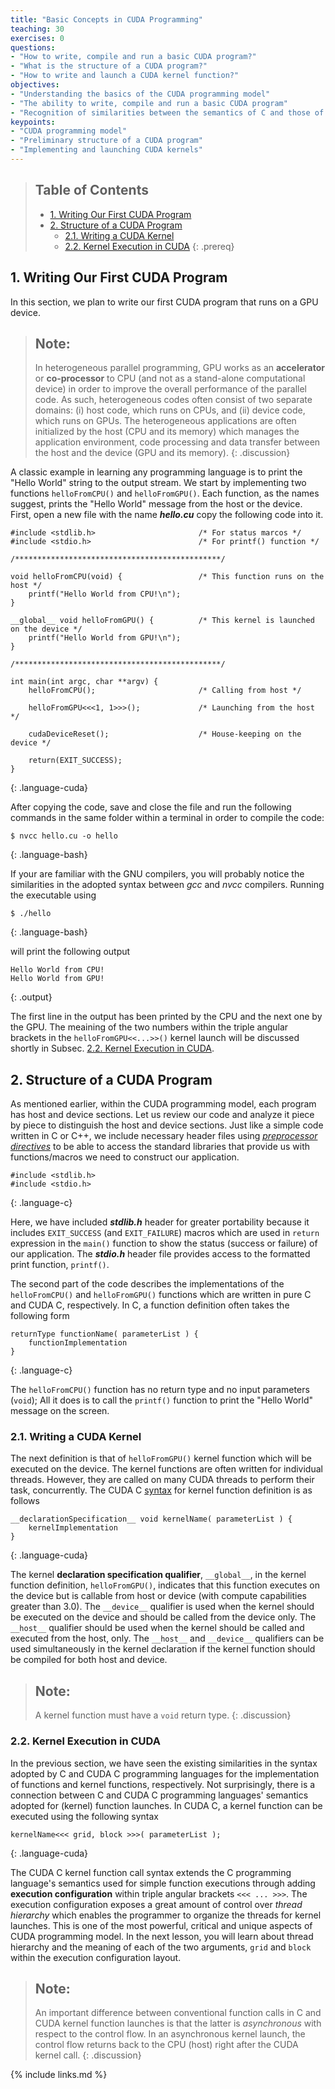 ```yaml
---
title: "Basic Concepts in CUDA Programming"
teaching: 30
exercises: 0
questions:
- "How to write, compile and run a basic CUDA program?"
- "What is the structure of a CUDA program?"
- "How to write and launch a CUDA kernel function?"
objectives:
- "Understanding the basics of the CUDA programming model"
- "The ability to write, compile and run a basic CUDA program"
- "Recognition of similarities between the semantics of C and those of CUDA C"
keypoints:
- "CUDA programming model"
- "Preliminary structure of a CUDA program"
- "Implementing and launching CUDA kernels"
---
```


> ## Table of Contents
> - [1. Writing Our First CUDA Program](#1-writing-our-first-cuda-program)
> - [2. Structure of a CUDA Program](#2-structure-of-a-cuda-program)
>   - [2.1. Writing a CUDA Kernel](#21-writing-a-cuda-kernel)
>   - [2.2. Kernel Execution in CUDA](#22-kernel-execution-in-cuda)
{: .prereq}

## 1. Writing Our First CUDA Program

In this section, we plan to write our first CUDA program that runs
on a GPU device. 

> ## Note:
> In heterogeneous parallel programming, GPU works as an **accelerator** or **co-processor**
> to CPU (and not as a stand-alone computational device) in order to improve the 
> overall performance of the parallel code. As such, heterogeneous codes often consist of
> two separate domains: (i) host code, which runs on CPUs, and (ii) device code, which runs on
> GPUs. The heterogeneous applications are often initialized by the host (CPU and its memory)
> which manages the application environment, code processing and data transfer between the host
> and the device (GPU and its memory).
{: .discussion}

A classic example in learning any programming language is to print the "Hello World" string
to the output stream. We start by implementing two functions `helloFromCPU()` and `helloFromGPU()`.
Each function, as the names suggest, prints the "Hello World" message from the host or the device.
First, open a new file with the name ***hello.cu*** copy the following code into it.

~~~
#include <stdlib.h>                       /* For status marcos */
#include <stdio.h>                        /* For printf() function */

/**********************************************/

void helloFromCPU(void) {                 /* This function runs on the host */
    printf("Hello World from CPU!\n");  
}

__global__ void helloFromGPU() {          /* This kernel is launched on the device */
    printf("Hello World from GPU!\n");
}

/**********************************************/

int main(int argc, char **argv) {
    helloFromCPU();                       /* Calling from host */

    helloFromGPU<<<1, 1>>>();             /* Launching from the host */

    cudaDeviceReset();                    /* House-keeping on the device */

    return(EXIT_SUCCESS);
}
~~~
{: .language-cuda}

After copying the code, save and close the file and run the following 
commands in the same folder within a terminal in order to compile the code:

~~~
$ nvcc hello.cu -o hello
~~~
{: .language-bash}

If your are familiar with the GNU compilers, you will probably notice
the similarities in the adopted syntax between *gcc* and
 *nvcc* compilers. Running the executable using

~~~
$ ./hello
~~~
{: .language-bash}

will print the following output

~~~
Hello World from CPU!
Hello World from GPU!
~~~
{: .output}

The first line in the output has been printed by the CPU and the next one
by the GPU. The meaining of the two numbers within the triple angular
brackets in the `helloFromGPU<<...>>()` kernel launch will be discussed
shortly in Subsec. [2.2. Kernel Execution in CUDA](#22-kernel-execution-in-cuda).

## 2. Structure of a CUDA Program

As mentioned earlier, within the CUDA programming model, each program has
host and device sections. Let us review our code and analyze it piece by piece
to distinguish the host and device sections. Just like a simple code written in
C or C++, we include necessary header files
using [*preprocessor directives*](https://en.cppreference.com/w/c/preprocessor)
to be able to access the standard libraries that provide us with functions/macros
we need to construct our application.

~~~
#include <stdlib.h>
#include <stdio.h>
~~~
{: .language-c}

Here, we have included ***stdlib.h*** header for greater portability because
it includes `EXIT_SUCCESS` (and `EXIT_FAILURE`) macros which are used in 
`return` expression in the `main()` function to show the status 
(success or failure) of our application. The ***stdio.h*** header file provides
access to the formatted print function, `printf()`.

The second part of the code describes the implementations of 
the `helloFromCPU()` and `helloFromGPU()` functions which are written in pure 
C and CUDA C, respectively. In C, a function definition often takes
the following form

~~~
returnType functionName( parameterList ) {
    functionImplementation
}
~~~
{: .language-c}

The `helloFromCPU()` function has no return type and no input parameters (`void`);
All it does is to call the `printf()` function to print the "Hello World" message
on the screen.

### 2.1. Writing a CUDA Kernel

The next definition is that of `helloFromGPU()` kernel function which will
be executed on the device. The kernel functions are often written for individual
threads. However, they are called on many CUDA threads to perform their task,
concurrently. The CUDA C 
[syntax](https://docs.nvidia.com/cuda/cuda-c-programming-guide/index.html#programming-model) 
for kernel function definition is as follows

~~~
__declarationSpecification__ void kernelName( parameterList ) {
    kernelImplementation
}
~~~
{: .language-cuda}
 
The kernel **declaration specification qualifier**, `__global__`, in the kernel 
function definition, `helloFromGPU()`, indicates that this function executes on
the device but is callable from host or device (with compute capabilities 
greater than 3.0). The `__device__` qualifier is used when the kernel should be executed
on the device and should be called from the device only. The `__host__` qualifier
should be used when the kernel should be called and executed from the host, only.
The `__host__` and `__device__` qualifiers can be used simultaneously in the kernel declaration if the kernel function should be compiled for both host and
device.

> ## Note:
> A kernel function must have a `void` return type.
{: .discussion}

### 2.2. Kernel Execution in CUDA

In the previous section, we have seen the existing similarities
in the syntax adopted by C and CUDA C programming languages for 
the implementation of functions and kernel functions, respectively.
Not surprisingly, there is a connection between C and CUDA C 
programming languages' semantics adopted for (kernel) function launches.
In CUDA C, a kernel function can be executed using the following syntax

~~~
kernelName<<< grid, block >>>( parameterList );
~~~
{: .language-cuda}

The CUDA C kernel function call syntax extends the C programming
language's semantics used for simple function executions through adding
**execution configuration** within triple angular brackets `<<< ... >>>`.
The execution configuration exposes a great amount of control over 
*thread hierarchy* which enables the programmer to organize the threads for 
kernel launches. This is one of the most powerful, critical and unique 
aspects of CUDA programming model. In the next lesson, you will learn about
thread hierarchy and the meaning of each of the two arguments, 
`grid` and `block` within the execution configuration layout.

> ## Note:
> An important difference between conventional function calls in C 
> and CUDA kernel function launches is that the latter is *asynchronous*
> with respect to the control flow. In an asynchronous kernel launch, 
> the control flow returns back to the CPU (host) right after the
> CUDA kernel call.
{: .discussion}

{% include links.md %}
